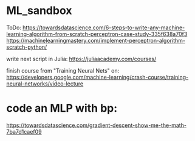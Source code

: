 # ML_sandbox

ToDo:
https://towardsdatascience.com/6-steps-to-write-any-machine-learning-algorithm-from-scratch-perceptron-case-study-335f638a70f3
https://machinelearningmastery.com/implement-perceptron-algorithm-scratch-python/

write next script in Julia:
https://juliaacademy.com/courses/

finish course from "Training Neural Nets" on:
https://developers.google.com/machine-learning/crash-course/training-neural-networks/video-lecture

# code an MLP with bp:
https://towardsdatascience.com/gradient-descent-show-me-the-math-7ba7d1caef09
